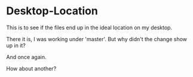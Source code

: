 # Desktop-Location

This is to see if the files end up in the ideal location on my desktop.

There it is, I was working under 'master'.  But why didn't the change show up in it?

And once again.

How about another?
